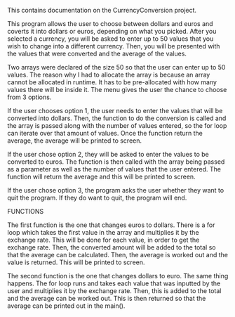 This contains documentation on the CurrencyConversion project.


This program allows the user to choose between dollars and euros and coverts it into dollars or euros, depending on what you picked. After you selected a currency, you will be asked to enter up to 50 values that you wish to change into a different currency. Then, you will be presented with the values that were converted and the average of the values.

Two arrays were declared of the size 50 so that the user can enter up to 50 values. The reason why I had to allocate the array is because an array cannot be allocated in runtime. It has to be pre-allocated with how many values there will be inside it. The menu gives the user the chance to choose from 3 options.

If the user chooses option 1, the user needs to enter the values that will be converted into dollars. Then, the function to do the conversion is called and the array is passed along with the number of values entered, so the for loop can iterate over that amount of values. Once the function return the average, the average will be printed to screen.

If the user chose option 2, they will be asked to enter the values to be converted to euros. The function is then called with the array being passed as a parameter as well as the number of values that the user entered. The function will return the average and this will be printed to screen.

If the user chose option 3, the program asks the user whether they want to quit the program. If they do want to quit, the program will end.

FUNCTIONS

The first function is the one that changes euros to dollars. There is a for loop which takes the first value in the array and multiplies it by the exchange rate. This will be done for each value, in order to get the exchange rate. Then, the converted amount will be added to the total so that the average can be calculated. Then, the average is worked out and the value is returned. This will be printed to screen.

The second function is the one that changes dollars to euro. The same thing happens. The for loop runs and takes each value that was inputted by the user and multiplies it by the exchange rate. Then, this is added to the total and the average can be worked out. This is then returned so that the average can be printed out in the main().


